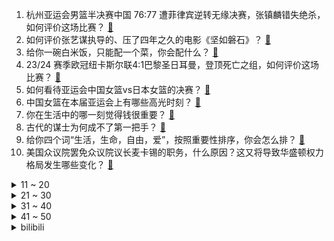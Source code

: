 1. 杭州亚运会男篮半决赛中国 76:77 遭菲律宾逆转无缘决赛，张镇麟错失绝杀，如何评价这场比赛？ [:link:](https://www.zhihu.com/question/624723589)
2. 如何评价张艺谋执导的、压了四年之久的电影《坚如磐石》？ [:link:](https://www.zhihu.com/question/624357726)
3. 给你一碗白米饭，只能配一个菜，你会配什么？ [:link:](https://www.zhihu.com/question/622742015)
4. 23/24 赛季欧冠纽卡斯尔联4:1巴黎圣日耳曼，登顶死亡之组，如何评价这场比赛？ [:link:](https://www.zhihu.com/question/624742396)
5. 如何看待亚运会中国女篮vs日本女篮的决赛？ [:link:](https://www.zhihu.com/question/624693193)
6. 中国女篮在本届亚运会上有哪些高光时刻？ [:link:](https://www.zhihu.com/question/624693073)
7. 你在生活中的哪一刻觉得钱很重要？ [:link:](https://www.zhihu.com/question/624685105)
8. 古代的谋士为何成不了第一把手？ [:link:](https://www.zhihu.com/question/335075677)
9. 给你四个词“生活，生命，自由，爱”，按照重要性排序，你会怎么排？ [:link:](https://www.zhihu.com/question/624098966)
10. 美国众议院罢免众议院议长麦卡锡的职务，什么原因？这又将导致华盛顿权力格局发生哪些变化？ [:link:](https://www.zhihu.com/question/624677825)
<details>
<summary>11 ~ 20</summary>

11. 情商低，不会来事的人适合考公务员或者是体制内嘛？ [:link:](https://www.zhihu.com/question/615385248)
12. 用进废退，可是为什么人的眼睛用的越多视力越差，并会遗传地越来越差? [:link:](https://www.zhihu.com/question/624270499)
13. MATLAB中多少技术是我们破解不了的? [:link:](https://www.zhihu.com/question/622919986)
14. 为什么央视版及其他版本《红楼梦》都不采用清朝背景呢？ [:link:](https://www.zhihu.com/question/599480389)
15. 如何评价亚运会日本男篮爆冷输台北，无缘四强？ [:link:](https://www.zhihu.com/question/624640606)
16. 带脑梗儿子跑网约车，重庆一师傅 3 个月道歉 1800 次，你能接受吗？平台或社会可以做些什么？ [:link:](https://www.zhihu.com/question/624618813)
17. 怎么评价陶渊明这个人？ [:link:](https://www.zhihu.com/question/268036977)
18. 月薪一万在办公室上班和卖炸鸡一个月赚三万，你会选哪个？ [:link:](https://www.zhihu.com/question/422477749)
19. 为什么非全日制学历在社会上的认可度不高？ [:link:](https://www.zhihu.com/question/376363403)
20. 为什么某些教师教学水平很高，就是教学成绩次次垫底？ [:link:](https://www.zhihu.com/question/624420525)
</details>
<details>
<summary>21 ~ 30</summary>

21. 工作三年发现做的工作不是自己想要的，转行还来得及吗？ [:link:](https://www.zhihu.com/question/622550101)
22. 你的人生有什么“塞翁失马，焉知非福”的神转折吗？ [:link:](https://www.zhihu.com/question/372789431)
23. 水神凭什么怕仆人啊？ [:link:](https://www.zhihu.com/question/624653685)
24. 晴天和阴天你喜欢哪个？ [:link:](https://www.zhihu.com/question/617167262)
25. Hifi播放器+有源音箱与手机+解码器+有源音箱哪个效果更好呢？ [:link:](https://www.zhihu.com/question/620836374)
26. 高中生物的结论是怎么被证明出来的？ [:link:](https://www.zhihu.com/question/624628071)
27. 普法战争后，普鲁士要怎样处置法国才能避免一战 ？ [:link:](https://www.zhihu.com/question/556369936)
28. 为什么东北的朋友不买雪地摩托车呢? [:link:](https://www.zhihu.com/question/622519942)
29. 2023 年诺贝尔化学奖颁给了量子点研究者，什么叫做量子点？这一成就能给我们的生活带来什么？ [:link:](https://www.zhihu.com/question/624713634)
30. 有哪些古诗词，让你停止了精神内耗？ [:link:](https://www.zhihu.com/question/622369893)
</details>
<details>
<summary>31 ~ 40</summary>

31. 想入手一款耳机，300的预算，日常生活+简单运动，有哪些推荐? [:link:](https://www.zhihu.com/question/616588553)
32. 如何评价《少女前线2：追放》的美术品质？ [:link:](https://www.zhihu.com/question/623978786)
33. 如何评价《再见爱人》第三季第五期？ [:link:](https://www.zhihu.com/question/624604361)
34. 泰国曼谷暹罗百丽宫购物中心枪击案造成中国公民 1 死 1 伤，凶手年仅 14 岁，哪些信息值得关注？ [:link:](https://www.zhihu.com/question/624647347)
35. 如何评价《英雄联盟》S13 全球总决赛 MV 及主题曲《登神》？ [:link:](https://www.zhihu.com/question/624694277)
36. HIFI发烧友都用什么音响？ [:link:](https://www.zhihu.com/question/622214777)
37. 《崩坏 星穹铁道》宣布与 LGD Gaming 达成合作，这对该战队有何帮助？ [:link:](https://www.zhihu.com/question/624700111)
38. 你们见过的最聪明的女生有多聪明？ [:link:](https://www.zhihu.com/question/54179134)
39. 十年期美债收益率创 16 年来新高，道指抹平全年涨幅，美元指数上破 107，对全球金融市场意味着什么？ [:link:](https://www.zhihu.com/question/624700462)
40. 你有什么小时候不爱吃长大了却接受了的食物吗? [:link:](https://www.zhihu.com/question/624004548)
</details>
<details>
<summary>41 ~ 50</summary>

41. 薛宝钗有词：好风凭借力，送我上青云。那么她的青云志到底是什么？ [:link:](https://www.zhihu.com/question/621627849)
42. 应届生得不到面试机会的原因有哪些，该如何突破？ [:link:](https://www.zhihu.com/question/622555702)
43. 如果现在给你一个实现任何愿望的机会，你会许什么愿？ [:link:](https://www.zhihu.com/question/617595157)
44. 为什么大脑的能耗这么低(计算更智能/高效)？ [:link:](https://www.zhihu.com/question/624073838)
45. 如何评价《海贼王》漫画1094话情报？ [:link:](https://www.zhihu.com/question/624680783)
46. 共和党籍众议长麦卡锡被美国众议院投票罢免，为美国历史上首位，哪些信息值得关注？ [:link:](https://www.zhihu.com/question/624693758)
47. 过节聚餐时总感到亲戚在惯性「侵犯」我的边界，是我太敏感还是「亲戚PTSD」在作祟？ [:link:](https://www.zhihu.com/question/621684259)
48. 面试官提问：「为什么要离职？」时，怎样回答才是加分项？ [:link:](https://www.zhihu.com/question/609385853)
49. 电影《莫斯科行动》中有哪些令人细思极恐的细节？ [:link:](https://www.zhihu.com/question/568490162)
50. 在汽车行业拿高薪的都是些什么人？ [:link:](https://www.zhihu.com/question/620700543)
</details><details>
<summary>bilibili</summary>

</details>